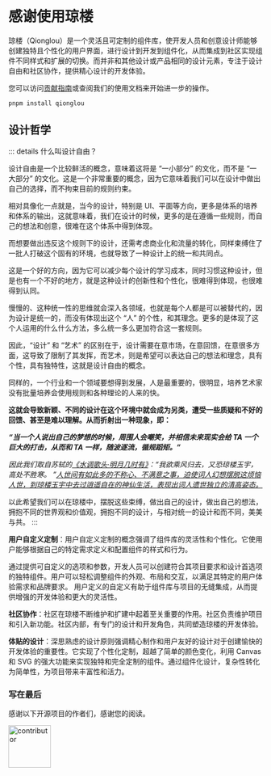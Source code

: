 # 感谢使用琼楼

琼楼（Qionglou）是一个灵活且可定制的组件库，使开发人员和创意设计师能够创建独特且个性化的用户界面，进行设计到开发到组件化，从而集成到社区实现组件不同样式和扩展的切换。而并非和其他设计或产品相同的设计元素，专注于设计自由和社区协作，提供精心设计的开发体验。

您可以访问[贡献指南](dev_guides.md)或查阅我们的使用文档来开始进一步的操作。

```
pnpm install qionglou
```

## 设计哲学

::: details 什么叫设计自由？

设计自由是一个比较鲜活的概念，意味着这将是 “一小部分” 的文化，而不是 “一大部分” 的文化。这是一个非常重要的概念，因为它意味着我们可以在设计中做出自己的选择，而不拘束目前的规则约束。

相对具像化一点就是，当今的设计，特别是 UI、平面等方向，更多是体系的培养和体系的输出，这就意味着，我们在设计的时候，更多的是在遵循一些规则，而自己的想法和创意，很难在这个体系中得到体现。

而想要做出违反这个规则下的设计，还需考虑商业化和流量的转化，同样束缚住了一批人打破这个固有的环境，也就导致了一种设计上的统一和共同点。

这是一个好的方向，因为它可以减少每个设计的学习成本，同时习惯这种设计，但是也有一个不好的地方，就是这种设计的创新性和个性化，很难得到体现，也很难得到认同。

慢慢的、这种统一性的思维就会深入各领域，也就是每个人都是可以被替代的，因为设计是统一的，而没有体现出这个 “人” 的个性，和其理念。更多的是体现了这个人运用的什么什么方法，多么统一多么更加符合这一套规则。

因此，“设计” 和 “艺术” 的区别在于，设计需要在意市场，在意回馈，在意很多方面，这导致了限制了其发挥，而艺术，则是希望可以表达自己的想法和理念，具有个性，具有独特性，这就是设计自由的概念。

同样的，一个行业和一个领域要想得到发展，人是最重要的，很明显，培养艺术家没有批量培养会使用规则和各种理论的人来的快。

**这就会导致新颖、不同的设计在这个环境中就会成为另类，遭受一些质疑和不好的回馈、甚至是难以理解。从而折射出一种现象，即：**

_**“当一个人说出自己的梦想的时候，周围人会嘲笑，并相信未来现实会给 TA 一个巨大的打击，从而和 TA 一样，随波逐流，循规蹈矩。”**_

_因此我们取自苏轼的[《水调歌头·明月几时有》](https://zh.wikipedia.org/wiki/%E6%B0%B4%E8%B0%83%E6%AD%8C%E5%A4%B4)：“我欲乘风归去，又恐琼楼玉宇，高处不胜寒。 ”[人世间有如此多的不称心、不满意之事，迫使词人幻想摆脱这烦恼人世，到琼楼玉宇中去过逍遥自在的神仙生活，表现出词人遗世独立的清高姿态。](https://so.gushiwen.cn/shiwenv_632c5beb84eb.aspx)_

以此希望我们可以在琼楼中，摆脱这些束缚，做出自己的设计，做出自己的想法，拥抱不同的世界观和价值观，拥抱不同的设计，与相对统一的设计和而不同，美美与共。
:::

**用户自定义定制**：用户自定义定制的概念强调了组件库的灵活性和个性化。它使用户能够根据自己的特定需求定义和配置组件的样式和行为。

通过提供可自定义的选项和参数，开发人员可以创建符合其项目要求和设计首选项的独特组件。用户可以轻松调整组件的外观、布局和交互，以满足其特定的用户体验需求和品牌要求。 用户定义的自定义有助于组件库与项目的无缝集成，从而提供增强的开发体验和更大的灵活性。

**社区协作**：社区在琼楼不断维护和扩建中起着至关重要的作用。社区负责维护项目和引入新功能。社区内部，有专门的设计和开发角色，共同塑造琼楼的开发体验。

**体贴的设计**：深思熟虑的设计原则强调精心制作和用户友好的设计对于创建愉快的开发体验的重要性。它实现了个性化定制，超越了简单的颜色变化，利用 Canvas 和 SVG 的强大功能来实现独特和完全定制的组件。通过组件化设计，复杂性转化为简单性，为项目带来丰富性和活力。

### 写在最后

感谢以下开源项目的作者们，感谢您的阅读。

<a href="https://github.com/Jiangxue-team/qionglou/graphs/contributors">
  <img class="docs-con_size" src="https://contrib.rocks/image?repo=Jiangxue-team/qionglou" alt="contributor" />
</a>

<style>
.docs-con_size {
    width: 6em;
}
</style>

